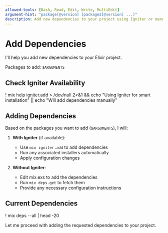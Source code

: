 ```yaml
---
allowed-tools: [Bash, Read, Edit, Write, MultiEdit]
argument-hint: "package[@version] [package2[@version] ...]"
description: Add new dependencies to your project using Igniter or manual editing
---
```


# Add Dependencies

I'll help you add new dependencies to your Elixir project.

Packages to add: `$ARGUMENTS`

## Check Igniter Availability

! mix help igniter.add > /dev/null 2>&1 && echo "Using Igniter for smart installation" || echo "Will add dependencies manually"

## Adding Dependencies

Based on the packages you want to add (`$ARGUMENTS`), I will:

1. **With Igniter** (if available):
   - Use `mix igniter.add` to add dependencies
   - Run any associated installers automatically
   - Apply configuration changes

2. **Without Igniter**:
   - Edit mix.exs to add the dependencies
   - Run `mix deps.get` to fetch them
   - Provide any necessary configuration instructions

## Current Dependencies

! mix deps --all | head -20

Let me proceed with adding the requested dependencies to your project.